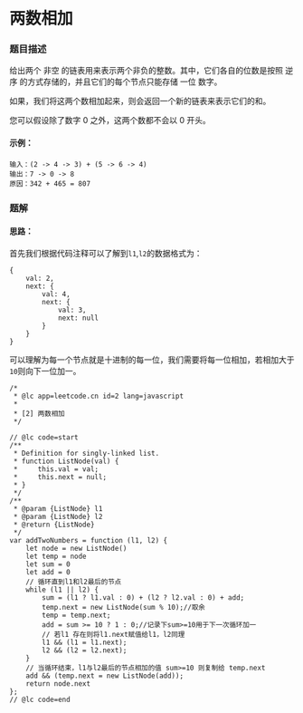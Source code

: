 # 两数相加

### 题目描述

给出两个 非空 的链表用来表示两个非负的整数。其中，它们各自的位数是按照 逆序 的方式存储的，并且它们的每个节点只能存储 一位 数字。

如果，我们将这两个数相加起来，则会返回一个新的链表来表示它们的和。

您可以假设除了数字 0 之外，这两个数都不会以 0 开头。

#### 示例：

```
输入：(2 -> 4 -> 3) + (5 -> 6 -> 4)
输出：7 -> 0 -> 8
原因：342 + 465 = 807
```

### 题解

#### 思路：

首先我们根据代码注释可以了解到`l1`,`l2`的数据格式为：

```
{
    val: 2,
    next: {
        val: 4,
        next: {
            val: 3,
            next: null
        }
    }
}
```

可以理解为每一个节点就是十进制的每一位，我们需要将每一位相加，若相加大于`10`则向下一位加一。

```
/*
 * @lc app=leetcode.cn id=2 lang=javascript
 *
 * [2] 两数相加
 */

// @lc code=start
/**
 * Definition for singly-linked list.
 * function ListNode(val) {
 *     this.val = val;
 *     this.next = null;
 * }
 */
/**
 * @param {ListNode} l1
 * @param {ListNode} l2
 * @return {ListNode}
 */
var addTwoNumbers = function (l1, l2) {
    let node = new ListNode()
    let temp = node
    let sum = 0
    let add = 0
    // 循环直到l1和l2最后的节点
    while (l1 || l2) {
        sum = (l1 ? l1.val : 0) + (l2 ? l2.val : 0) + add;
        temp.next = new ListNode(sum % 10);//取余
        temp = temp.next;
        add = sum >= 10 ? 1 : 0;//记录下sum>=10用于下一次循环加一
        // 若l1 存在则将l1.next赋值给l1，l2同理
        l1 && (l1 = l1.next); 
        l2 && (l2 = l2.next);
    }
    // 当循环结束，l1与l2最后的节点相加的值 sum>=10 则复制给 temp.next
    add && (temp.next = new ListNode(add));
    return node.next
};
// @lc code=end

```